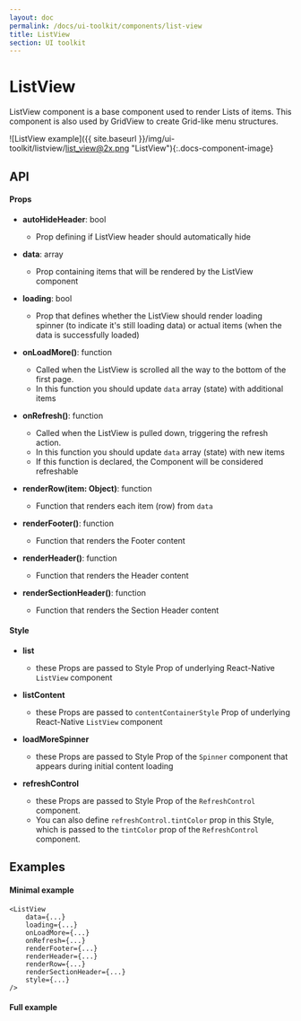 ```yaml
---
layout: doc
permalink: /docs/ui-toolkit/components/list-view
title: ListView
section: UI toolkit
---
```


# ListView 

ListView component is a base component used to render Lists of items. This component is also used by GridView to create Grid-like menu structures.  

![ListView example]({{ site.baseurl }}/img/ui-toolkit/listview/list_view@2x.png "ListView"){:.docs-component-image}

## API

#### Props

* **autoHideHeader**: bool
  - Prop defining if ListView header should automatically hide

* **data**: array  
  - Prop containing items that will be rendered by the ListView component

* **loading**: bool  
  - Prop that defines whether the ListView should render loading spinner (to indicate it's still loading data) or actual items (when the data is successfully loaded)

* **onLoadMore()**: function  
  - Called when the ListView is scrolled all the way to the bottom of the first page. 
  - In this function you should update `data` array (state) with additional items

* **onRefresh()**: function  
  - Called when the ListView is pulled down, triggering the refresh action. 
  - In this function you should update `data` array (state) with new items
  - If this function is declared, the Component will be considered refreshable

* **renderRow(item: Object)**: function  
  - Function that renders each item (row) from `data`

* **renderFooter()**: function  
  - Function that renders the Footer content
 
* **renderHeader()**: function  
  - Function that renders the Header content

* **renderSectionHeader()**: function  
  - Function that renders the Section Header content

#### Style

* **list** 
  - these Props are passed to Style Prop of underlying React-Native `ListView` component  

* **listContent**
  - these Props are passed to `contentContainerStyle` Prop of underlying React-Native `ListView` component  

* **loadMoreSpinner**
  - these Props are passed to Style Prop of the `Spinner` component that appears during initial content loading  
     
* **refreshControl**
  - these Props are passed to Style Prop of the `RefreshControl` component.  
  - You can also define `refreshControl.tintColor` prop in this Style, which is passed to the `tintColor` prop of the `RefreshControl` component.

## Examples

#### Minimal example
```JSX
<ListView
    data={...}
    loading={...}
    onLoadMore={...}
    onRefresh={...}
    renderFooter={...}
    renderHeader={...}
    renderRow={...}
    renderSectionHeader={...}
    style={...}
/>
```

#### Full example